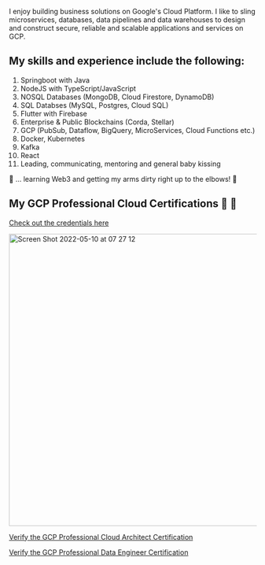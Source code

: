 I enjoy building business solutions on Google's Cloud Platform. I like to sling microservices, databases, data pipelines and data warehouses to design and construct secure, reliable and scalable applications and services on GCP.  

## My skills and experience include the following:
1. Springboot with Java
2. NodeJS with TypeScript/JavaScript
3. NOSQL Databases (MongoDB, Cloud Firestore, DynamoDB)
4. SQL Databses (MySQL, Postgres, Cloud SQL)
5. Flutter with Firebase
6. Enterprise & Public Blockchains (Corda, Stellar)
7. GCP (PubSub, Dataflow, BigQuery, MicroServices, Cloud Functions etc.)
8. Docker, Kubernetes
9. Kafka
10. React
11. Leading, communicating, mentoring and general baby kissing

🍎 ... learning Web3 and getting my arms dirty right up to the elbows! 🍎

## My GCP Professional Cloud Certifications 👋 👋
[Check out the credentials here](https://www.credential.net/profile/aubreymalabie28641/wallet#gs.0jed0y)


<img width="594" alt="Screen Shot 2022-05-10 at 07 27 12" src="https://user-images.githubusercontent.com/343710/167548728-eb8ebb52-04dc-42ef-9a10-febee82cb705.png">

[Verify the GCP Professional Cloud Architect Certification](https://www.credential.net/639a436a-58dd-4f27-8720-31bd79836c93?key=449eefa5bc8a3bb4cb29c8cba04acfa62d698b52f7afcbe2209fbdb31f4b3df3)

[Verify the GCP Professional Data Engineer Certification](https://www.credential.net/5e605a5b-4b1c-4380-8024-deb34f975f86?key=6714f2885cf5bd5d43f2779db3e99d80c5db226942292c9392489a702e9664dd#gs.101v3ak)

